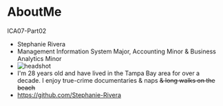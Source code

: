 # AboutMe
ICA07-Part02
* Stephanie Rivera
* Management Information System Major, Accounting Minor & Business Analytics Minor
* ![headshot](https://github.com/ITM360/ST01-Stephanie/blob/master/Headshot.jpeg?raw=true)
* I'm 28 years old and have lived in the Tampa Bay area for over a decade. I enjoy true-crime documentaries & naps ~~& long walks on the beach~~
* https://github.com/Stephanie-Rivera
